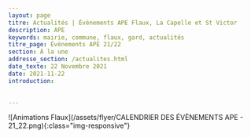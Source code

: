```yaml
---
layout: page
titre: Actualités | Évènements APE Flaux, La Capelle et St Victor
description: APE
keywords: mairie, commune, flaux, gard, actualités
titre_page: Évènements APE 21/22
section: À la une
addresse_section: /actualites.html
date_texte: 22 Novembre 2021
date: 2021-11-22
introduction: 

  
---
```


![Animations Flaux](/assets/flyer/CALENDRIER DES ÉVÈNEMENTS APE - 21_22.png){:class="img-responsive"}
